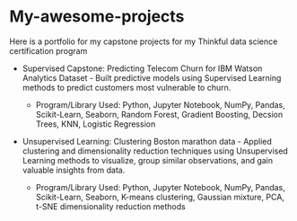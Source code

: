 # My-awesome-projects

Here is a portfolio for my capstone projects for my Thinkful data science certification program

- Supervised Capstone: Predicting Telecom Churn for IBM Watson Analytics Dataset - Built predictive models using Supervised Learning methods to predict customers most vulnerable to churn.

	- Program/Library Used: Python, Jupyter Notebook, NumPy, Pandas, Scikit-Learn, Seaborn, Random Forest, Gradient Boosting, Decsion Trees, KNN, Logistic Regression


- Unsupervised Learning: Clustering Boston marathon data - Applied clustering and dimensionality reduction techniques using Unsupervised Learning methods to visualize, group similar observations, and gain valuable insights from data.

	- Program/Library Used: Python, Jupyter Notebook, NumPy, Pandas, Scikit-Learn, Seaborn, K-means clustering, Gaussian mixture, PCA, t-SNE dimensionality reduction methods
